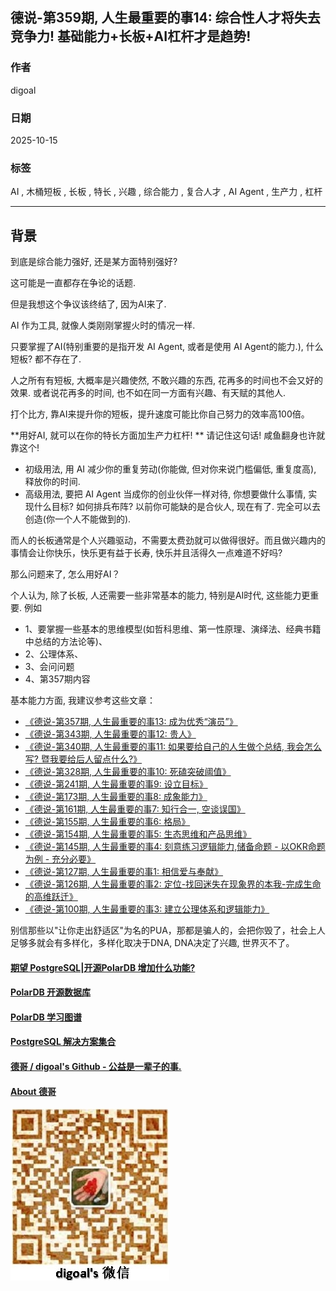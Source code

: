 ## 德说-第359期, 人生最重要的事14: 综合性人才将失去竞争力!  基础能力+长板+AI杠杆才是趋势!  
                                                
### 作者                                                
digoal                                                
                                                
### 日期                                                
2025-10-15                                              
                                                
### 标签                                                
AI , 木桶短板 , 长板 , 特长 , 兴趣 , 综合能力 , 复合人才 , AI Agent , 生产力 , 杠杆   
                                                
----                                                
                                                
## 背景    
到底是综合能力强好, 还是某方面特别强好?   
  
这可能是一直都存在争论的话题.   
  
但是我想这个争议该终结了, 因为AI来了.  
  
AI 作为工具, 就像人类刚刚掌握火时的情况一样.  
  
只要掌握了AI(特别重要的是指开发 AI Agent, 或者是使用 AI Agent的能力.), 什么短板? 都不存在了.  
  
人之所有有短板, 大概率是兴趣使然, 不敢兴趣的东西, 花再多的时间也不会又好的效果. 或者说花再多的时间, 也不如在同一方面有兴趣、有天赋的其他人.   
  
打个比方, 靠AI来提升你的短板，提升速度可能比你自己努力的效率高100倍。  
  
**用好AI, 就可以在你的特长方面加生产力杠杆! ** 请记住这句话! 咸鱼翻身也许就靠这个!        
- 初级用法, 用 AI 减少你的重复劳动(你能做, 但对你来说门槛偏低, 重复度高), 释放你的时间.    
- 高级用法, 要把 AI Agent 当成你的创业伙伴一样对待, 你想要做什么事情, 实现什么目标? 如何排兵布阵? 以前你可能缺的是合伙人, 现在有了. 完全可以去创造(你一个人不能做到的).    
  
而人的长板通常是个人兴趣驱动，不需要太费劲就可以做得很好。而且做兴趣内的事情会让你快乐，快乐更有益于长寿, 快乐并且活得久一点难道不好吗?  
  
那么问题来了, 怎么用好AI？  
  
个人认为, 除了长板, 人还需要一些非常基本的能力, 特别是AI时代, 这些能力更重要. 例如  
- 1、要掌握一些基本的思维模型(如哲科思维、第一性原理、演绎法、经典书籍中总结的方法论等)、  
- 2、公理体系、  
- 3、会问问题  
- 4、第357期内容
  
基本能力方面, 我建议参考这些文章：  
- [《德说-第357期, 人生最重要的事13: 成为优秀“演员”》](../202510/20251015_13.md)    
- [《德说-第343期, 人生最重要的事12: 贵人》](../202506/20250610_02.md)    
- [《德说-第340期, 人生最重要的事11: 如果要给自己的人生做个总结, 我会怎么写? 暨我要给后人留点什么?》](../202505/20250529_01.md)    
- [《德说-第328期, 人生最重要的事10: 死磕突破阈值》](../202504/20250425_05.md)    
- [《德说-第241期, 人生最重要的事9: 设立目标》](../202306/20230613_01.md)    
- [《德说-第173期, 人生最重要的事8: 成象能力》](../202211/20221116_03.md)    
- [《德说-第161期, 人生最重要的事7: 知行合一, 空谈误国》](../202210/20221021_01.md)    
- [《德说-第155期, 人生最重要的事6: 格局》](../202210/20221002_01.md)    
- [《德说-第154期, 人生最重要的事5: 生态思维和产品思维》](../202210/20221001_03.md)    
- [《德说-第145期, 人生最重要的事4: 刻意练习逻辑能力,储备命题 - 以OKR命题为例 - 充分必要》](../202209/20220917_01.md)    
- [《德说-第127期, 人生最重要的事1: 相信爱与奉献》](../202208/20220822_01.md)    
- [《德说-第126期, 人生最重要的事2: 定位-找回迷失在现象界的本我-完成生命的高维跃迁》](../202208/20220819_03.md)    
- [《德说-第100期, 人生最重要的事3: 建立公理体系和逻辑能力》](../202206/20220610_01.md)    
  
别信那些以"让你走出舒适区"为名的PUA，那都是骗人的，会把你毁了，社会上人足够多就会有多样化，多样化取决于DNA, DNA决定了兴趣, 世界灭不了。  
  
  
#### [期望 PostgreSQL|开源PolarDB 增加什么功能?](https://github.com/digoal/blog/issues/76 "269ac3d1c492e938c0191101c7238216")
  
  
#### [PolarDB 开源数据库](https://openpolardb.com/home "57258f76c37864c6e6d23383d05714ea")
  
  
#### [PolarDB 学习图谱](https://www.aliyun.com/database/openpolardb/activity "8642f60e04ed0c814bf9cb9677976bd4")
  
  
#### [PostgreSQL 解决方案集合](../201706/20170601_02.md "40cff096e9ed7122c512b35d8561d9c8")
  
  
#### [德哥 / digoal's Github - 公益是一辈子的事.](https://github.com/digoal/blog/blob/master/README.md "22709685feb7cab07d30f30387f0a9ae")
  
  
#### [About 德哥](https://github.com/digoal/blog/blob/master/me/readme.md "a37735981e7704886ffd590565582dd0")
  
  
![digoal's wechat](../pic/digoal_weixin.jpg "f7ad92eeba24523fd47a6e1a0e691b59")
  
